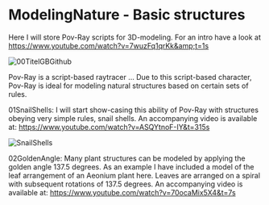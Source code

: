 # ModelingNature - Basic structures
Here I will store Pov-Ray scripts for 3D-modeling. For an intro have a look at https://www.youtube.com/watch?v=7wuzFq1qrKk&amp;t=1s

![00TitelGBGithub](https://github.com/tjrfester/ModelingNature/assets/153545618/9b25a648-4ee1-48dc-af3f-ebd6e500a346)

Pov-Ray is a script-based raytracer ... Due to this script-based character, Pov-Ray is ideal for modeling natural structures based on certain sets of rules.

01SnailShells: I will start show-casing this ability of Pov-Ray with structures obeying very simple rules, snail shells. An accompanying video is available at: https://www.youtube.com/watch?v=ASQYtnoF-IY&t=315s

![SnailShells](https://github.com/tjrfester/ModelingNature/assets/153545618/b5916252-6dee-472b-a76b-fb3273264d66)

02GoldenAngle: Many plant structures can be modeled by applying the golden angle 137.5 degrees. As an example I have included a model of the leaf arrangement of an Aeonium plant here. Leaves are arranged on a spiral with subsequent rotations of 137.5 degrees. An accompanying video is available at: https://www.youtube.com/watch?v=70ocaMix5X4&t=7s

